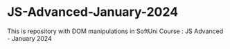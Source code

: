 # JS-Advanced-January-2024
This is repository with DOM manipulations in SoftUni Course : JS Advanced - January 2024
